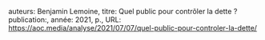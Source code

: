 auteurs: Benjamin Lemoine, 
titre: Quel public pour contrôler la dette ?
publication:, 
année: 2021, 
p.,
URL: https://aoc.media/analyse/2021/07/07/quel-public-pour-controler-la-dette/

